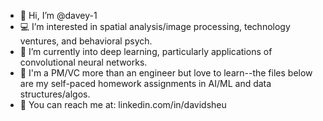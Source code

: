 - 💎 Hi, I’m @davey-1
- 💻 I’m interested in spatial analysis/image processing, technology ventures, and behavioral psych.
- 🌱 I’m currently into deep learning, particularly applications of convolutional neural networks. 
- 💞️ I'm a PM/VC more than an engineer but love to learn--the files below are my self-paced homework assignments in AI/ML and data structures/algos.
- 📡 You can reach me at: linkedin.com/in/davidsheu

<!---
davey-1/davey-1 is a ✨ special ✨ repository because its `README.md` (this file) appears on your GitHub profile.
You can click the Preview link to take a look at your changes.
--->
